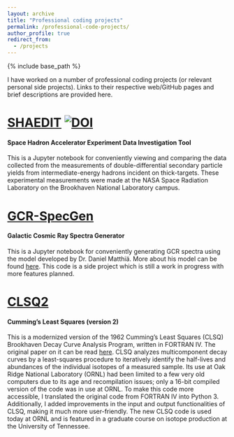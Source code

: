 ```yaml
---
layout: archive
title: "Professional coding projects"
permalink: /professional-code-projects/
author_profile: true
redirect_from:
  - /projects
---
```


{% include base_path %}

I have worked on a number of professional coding projects (or relevant personal side projects).  Links to their respective web/GitHub pages and brief descriptions are provided here.

[SHAEDIT](https://github.com/Lindt8/SHAEDIT) [![DOI](https://zenodo.org/badge/DOI/10.5281/zenodo.1287860.svg)](https://doi.org/10.5281/zenodo.1287860)
======
#### Space Hadron Accelerator Experiment Data Investigation Tool
This is a Jupyter notebook for conveniently viewing and comparing the data collected from the measurements of double-differential secondary particle yields from intermediate-energy hadrons incident on thick-targets. These experimental measurements were made at the NASA Space Radiation Laboratory on the Brookhaven National Laboratory campus.  


[GCR-SpecGen](https://github.com/Lindt8/GCR_SpecGen)
======
#### Galactic Cosmic Ray Spectra Generator
This is a Jupyter notebook for conveniently generating GCR spectra using the model developed by Dr. Daniel Matthiä.  More about his model can be found [here](https://www.sciencedirect.com/science/article/pii/S0273117712005947?via%3Dihub).  This code is a side project which is still a work in progress with more features planned.

[CLSQ2](https://github.com/Lindt8/CLSQ2)
======
#### Cumming’s Least Squares (version 2)
This is a modernized version of the 1962 Cumming’s Least Squares (CLSQ) Brookhaven Decay Curve Analysis Program, written in FORTRAN IV.  The original paper on it can be read [here](https://books.google.com/books?id=DZQrAAAAYAAJ&lpg=PR1&pg=PA25#v=onepage&q&f=false). CLSQ analyzes multicomponent decay curves by a least-squares procedure to iteratively identify the half-lives and abundances of the individual isotopes of a measured sample.  Its use at Oak Ridge National Laboratory (ORNL) had been limited to a few very old computers due to its age and recompilation issues; only a 16-bit compiled version of the code was in use at ORNL.  To make this code more accessible, I translated the original code from FORTRAN IV into Python 3.  Additionally, I added improvements in the input and output functionalities of CLSQ, making it much more user-friendly.  The new CLSQ code is used today at ORNL and is featured in a graduate course on isotope production at the University of Tennessee.  



<!-- <embed src="http://lindt8.github.io/files/CV_Hunter_Ratliff.pdf" width="650" height="1800" type='application/pdf'> -->
